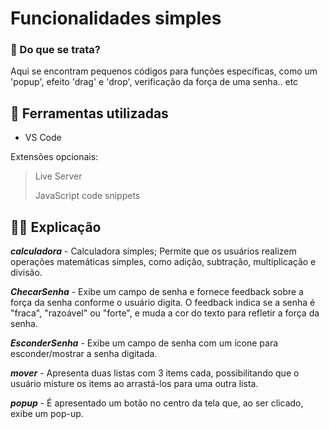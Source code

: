 # Funcionalidades simples

### 💭 Do que se trata?

  Aqui se encontram pequenos códigos para funções específicas, como um 'popup', efeito 'drag' e 'drop', verificação da força de uma senha.. etc
  
## 📝 Ferramentas utilizadas

- VS Code

Extensões opcionais:

  > Live Server
  > 
  > JavaScript code snippets

## 🧑‍🏫 Explicação 

***calculadora*** - Calculadora simples; Permite que os usuários realizem operações matemáticas simples, como adição, subtração, multiplicação e divisão.

***ChecarSenha*** - Exibe um campo de senha e fornece feedback sobre a força da senha conforme o usuário digita. O feedback indica se a senha é "fraca", "razoável" ou "forte", e muda a cor do texto para refletir a força da senha.

***EsconderSenha*** - Exibe um campo de senha com um ícone para esconder/mostrar a senha digitada.

***mover*** - Apresenta duas listas com 3 items cada, possibilitando que o usuário misture os items ao arrastá-los para uma outra lista.

***popup*** - É apresentado um botão no centro da tela que, ao ser clicado, exibe um pop-up.
